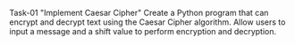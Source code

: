 Task-01 
"Implement Caesar Cipher" 
Create a Python program that can encrypt and decrypt text using the Caesar Cipher algorithm. Allow users to input a message and a shift value to perform encryption and decryption.


